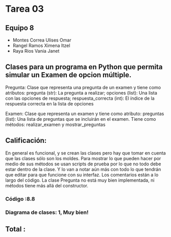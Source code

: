 # Tarea 03
## Equipo 8

+ Montes Correa Ulises Omar
+ Rangel Ramos Ximena Itzel
+ Raya Rios Vania Janet

<h2>Clases para un programa en Python que permita simular un Examen de opcion múltiple.</h2>

Pregunta: Clase que representa una pregunta de un examen y tiene como atributos: pregunta (str): La pregunta a realizar; opciones (list): Una lista con las opciones de respuesta; respuesta_correcta (int): El índice de la respuesta correcta en la lista de opciones

Examen: Clase que representa un examen y tiene como atributo: preguntas (list): Una lista de preguntas que se incluirán en el examen. Tiene como métodos: realizar_examen y mostrar_preguntas

## Calificación:

En general es funcional, y se crean las clases pero hay que tomar en cuenta que las clases sólo son los moldes. Para mostrar lo que pueden hacer por medio de sus métodos se usan scripts de prueba por lo que no todo debe estar dentro de la clase. Y lo van a notar aún más con todo lo que tendrán que editar para que funcione con su interfaz.
Los comentarios están a lo largo del código.
La clase Pregunta no está muy bien implementada, ni métodos tiene más allá del constructor.

### Código :8.8

### Diagrama de clases: 1, Muy bien!

## **Total** :
